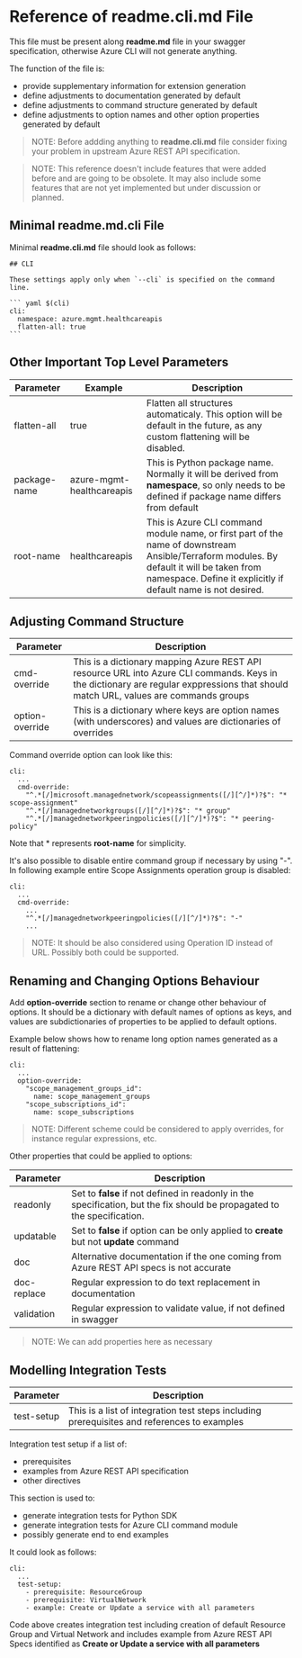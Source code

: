 # Reference of **readme.cli.md** File

This file must be present along **readme.md** file in your swagger specification, otherwise Azure CLI will not generate anything.

The function of the file is:
- provide supplementary information for extension generation
- define adjustments to documentation generated by default
- define adjustments to command structure generated by default
- define adjustments to option names and other option properties generated by default

>NOTE: Before addding anything to **readme.cli.md** file consider fixing your problem in upstream Azure REST API specification.

>NOTE: This reference doesn't include features that were added before and are going to be obsolete. It may also include some features that are not yet implemented but under discussion or planned.

## Minimal readme.md.cli File

Minimal **readme.cli.md** file should look as follows: 

    ## CLI

    These settings apply only when `--cli` is specified on the command line.

    ``` yaml $(cli)
    cli:
      namespace: azure.mgmt.healthcareapis
      flatten-all: true
    ```

## Other Important Top Level Parameters

|Parameter|Example|Description|
|---------|-------|-----------|
|flatten-all|true|Flatten all structures automaticaly. This option will be default in the future, as any custom flattening will be disabled.|
|package-name|azure-mgmt-healthcareapis|This is Python package name. Normally it will be derived from **namespace**, so only needs to be defined if package name differs from default|
|root-name|healthcareapis|This is Azure CLI command module name, or first part of the name of downstream Ansible/Terraform modules. By default it will be taken from namespace. Define it explicitly if default name is not desired.|

## Adjusting Command Structure

|Parameter|Description|
|---------|-----------|
|cmd-override|This is a dictionary mapping Azure REST API resource URL into Azure CLI commands. Keys in the dictionary are regular exppressions that should match URL, values are commands groups|
|option-override|This is a dictionary where keys are option names (with underscores) and values are dictionaries of overrides|

Command override option can look like this:

    cli:
      ...
      cmd-override:
        "^.*[/]microsoft.managednetwork/scopeassignments([/][^/]*)?$": "* scope-assignment"
        "^.*[/]managednetworkgroups([/][^/]*)?$": "* group"
        "^.*[/]managednetworkpeeringpolicies([/][^/]*)?$": "* peering-policy"

Note that * represents **root-name** for simplicity.

It's also possible to disable entire command group if necessary by using "-". In following example entire Scope Assignments operation group is disabled:

    cli:
      ...
      cmd-override:
        ...
        "^.*[/]managednetworkpeeringpolicies([/][^/]*)?$": "-"
        ...


>NOTE: It should be also considered using Operation ID instead of URL. Possibly both could be supported.

## Renaming and Changing Options Behaviour

Add **option-override** section to rename or change other behaviour of options.
It should be a dictionary with default names of options as keys, and values are subdictionaries of properties to be applied to default options.

Example below shows how to rename long option names generated as a result of flattening:

    cli:
      ...
      option-override:
        "scope_management_groups_id":
          name: scope_management_groups
        "scope_subscriptions_id":
          name: scope_subscriptions

>NOTE: Different scheme could be considered to apply overrides, for instance regular expressions, etc.

Other properties that could be applied to options:

|Parameter|Description|
|---------|-----------|
|readonly|Set to **false** if not defined in readonly in the specification, but the fix should be propagated to the specification.|
|updatable|Set to **false** if option can be only applied to **create** but not **update** command|
|doc|Alternative documentation if the one coming from Azure REST API specs is not accurate|
|doc-replace|Regular expression to do text replacement in documentation|
|validation|Regular expression to validate value, if not defined in swagger|

>NOTE: We can add properties here as necessary

## Modelling Integration Tests

|Parameter|Description|
|---------|-----------|
|test-setup|This is a list of integration test steps including prerequisites and references to examples|

Integration test setup if a list of:
- prerequisites
- examples from Azure REST API specification
- other directives 

This section is used to:
- generate integration tests for Python SDK
- generate integration tests for Azure CLI command module
- possibly generate end to end examples

It could look as follows:
    
    cli:
      ...
      test-setup:
        - prerequisite: ResourceGroup
        - prerequisite: VirtualNetwork
        - example: Create or Update a service with all parameters

Code above creates integration test including creation of default Resource Group and Virtual Network and includes example from Azure REST API Specs identified as **Create or Update a service with all parameters**